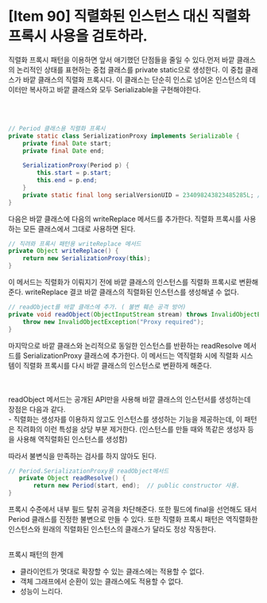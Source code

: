 # [Item 90] 직렬화된 인스턴스 대신 직렬화 프록시 사용을 검토하라.

직렬화 프록시 패턴을 이용하면 앞서 애기했던 단점들을 줄일 수 있다.먼저 바깥 클래스의 논리적인 상태를 표현하는 중첩 클래스를 private static으로 생성한다. 이 중첩 클래스가 바깥 클래스의 직렬화 프록시다. 이 클래스는 단순히 인스로 넘어온 인스턴스의 데이터만 복사하고 바깥 클래스와 모두 Serializable을 구현해야한다.

</br>
</br>

``` java
// Period 클래스용 직렬화 프록시
private static class SerializationProxy implements Serializable { 
    private final Date start;
    private final Date end;
    
    SerializationProxy(Period p) {
        this.start = p.start;
        this.end = p.end;
    }
    private static final long serialVersionUID = 234098243823485285L; // do (Item 87)
}
```

다음은 바깥 클래스에 다음의 writeReplace 메서드를 추가한다. 직렬화 프록시를 사용하는 모든 클래스에서 그대로 사용하면 된다.

``` java
// 직려롸 프록시 패턴용 writeReplace 메서드
private Object writeReplace() {
    return new SerializationProxy(this);
}
```
이 메서드는 직렬화가 이뤄지기 전에 바깥 클래스의 인스턴스를 직렬화 프록시로 변환해준다. writeReplace 결코 바깥 클래스의 직렬화된 인스턴스를 생성해낼 수 없다.
</br>

``` java
// readObject를 바깥 클래스에 추가. ( 불변 훼손 공격 방어)
private void readObject(ObjectInputStream stream) throws InvalidObjectException {
    throw new InvalidObjectException("Proxy required");
}
```

마지막으로 바깥 클래스와 논리적으로 동일한 인스턴스를 반환하는 readResolve 메서드를 SerializationProxy 클래스에 추가한다. 이 메서드는 역직렬화 시에 직렬화 시스템이 직렬화 프록시를 다시 바깥 클래스의 인스턴스로 변환하게 해준다.

</br>
</br>
readObject 메서드는 공개된 API만을 사용해 바깥 클래스의 인스턴서를 생성하는데 장점은 다음과 같다.
</br>
- 직렬화는 생성자를 이용하지 않고도 인스턴스를 생성하는 기능을 제공하는데, 이 패턴은 직려화의 이런 특성을 상당 부분 제거한다. (인스턴스를 만들 때와 똑같은 생성자 등을 사용해 역직렬화된 인스턴스를 생성함)

따라서 불변식을 만족하는 검사를 하지 않아도 된다.

``` java
// Period.SerializationProxy용 readObject메서드
   private Object readResolve() {
       return new Period(start, end);  // public constructor 사용.
}

```
프록시 수준에서 내부 필드 탈취 공격을 차단해준다. 또한 필드에 final을 선언해도 돼서 Period 클래스를 진정한 불변으로 만들 수 있다. 또한 직렬화 프록시 패턴은 역직렬화한 인스턴스와 원래의 직렬화된 인스턴스의 클래스가 달라도 정상 작동한다.
</br>
</br>

프록시 패턴의 한계
- 클라이언트가 멋대로 확장할 수 있는 클래스에는 적용할 수 없다.
- 객체 그래프에서 순환이 있는 클래스에도 적용할 수 없다.
- 성능이 느리다. 


